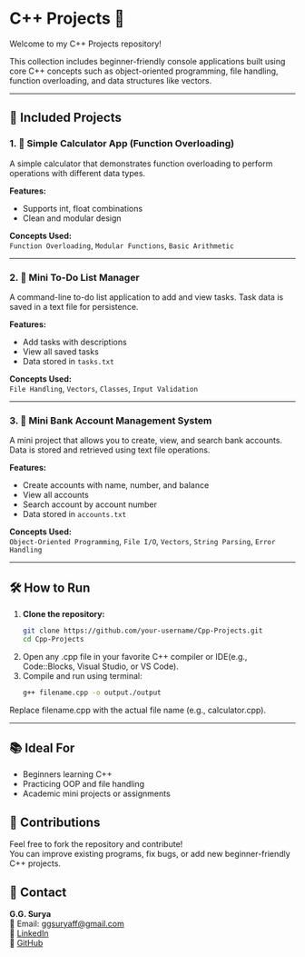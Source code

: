 # C++ Projects 🚀

Welcome to my C++ Projects repository!

This collection includes beginner-friendly console applications built using core C++ concepts such as object-oriented programming, file handling, function overloading, and data structures like vectors.

---

## 📁 Included Projects

### 1. 🔢 Simple Calculator App (Function Overloading)
A simple calculator that demonstrates function overloading to perform operations with different data types.

**Features:**
- Supports int, float combinations
- Clean and modular design

**Concepts Used:**  
`Function Overloading`, `Modular Functions`, `Basic Arithmetic`

---

### 2. 📝 Mini To-Do List Manager
A command-line to-do list application to add and view tasks. Task data is saved in a text file for persistence.

**Features:**
- Add tasks with descriptions
- View all saved tasks
- Data stored in `tasks.txt`

**Concepts Used:**  
`File Handling`, `Vectors`, `Classes`, `Input Validation`

---

### 3. 🏦 Mini Bank Account Management System
A mini project that allows you to create, view, and search bank accounts. Data is stored and retrieved using text file operations.

**Features:**
- Create accounts with name, number, and balance
- View all accounts
- Search account by account number
- Data stored in `accounts.txt`

**Concepts Used:**  
`Object-Oriented Programming`, `File I/O`, `Vectors`, `String Parsing`, `Error Handling`

---

## 🛠️ How to Run

1. **Clone the repository:**
   ```bash
   git clone https://github.com/your-username/Cpp-Projects.git
   cd Cpp-Projects
2. Open any .cpp file in your favorite C++ compiler or IDE(e.g., Code::Blocks, Visual Studio, or VS Code).
3. Compile and run using terminal:
   ```bash
   g++ filename.cpp -o output./output
Replace filename.cpp with the actual file name (e.g., calculator.cpp).

---

## 📚 Ideal For
- Beginners learning C++  
- Practicing OOP and file handling  
- Academic mini projects or assignments  

## 🙌 Contributions
Feel free to fork the repository and contribute!  
You can improve existing programs, fix bugs, or add new beginner-friendly C++ projects.

## 📩 Contact
**G.G. Surya**  
📧 Email: ggsuryaff@gmail.com  
🔗 [LinkedIn](https://www.linkedin.com/in/g-g-surya-5aa9312b4)  
🔗 [GitHub](https://github.com/ggsurya)
